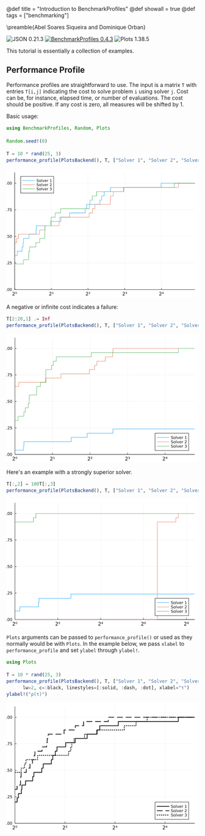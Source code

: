 @def title = "Introduction to BenchmarkProfiles"
@def showall = true
@def tags = ["benchmarking"]

\preamble{Abel Soares Siqueira and Dominique Orban}


![JSON 0.21.3](https://img.shields.io/badge/JSON-0.21.3-000?style=flat-square&labelColor=fff)
[![BenchmarkProfiles 0.4.3](https://img.shields.io/badge/BenchmarkProfiles-0.4.3-006400?style=flat-square&labelColor=389826)](https://juliasmoothoptimizers.github.io/BenchmarkProfiles.jl/stable/)
![Plots 1.38.5](https://img.shields.io/badge/Plots-1.38.5-000?style=flat-square&labelColor=fff)



This tutorial is essentially a collection of examples.

## Performance Profile

Performance profiles are straightforward to use. The input is a matrix `T` with entries `T[i,j]` indicating the cost to solve problem `i` using solver `j`. Cost can be, for instance, elapsed time, or number of evaluations. The cost should be positive. If any cost is zero, all measures will be shifted by 1.

Basic usage:

```julia
using BenchmarkProfiles, Random, Plots

Random.seed!(0)

T = 10 * rand(25, 3)
performance_profile(PlotsBackend(), T, ["Solver 1", "Solver 2", "Solver 3"])
```

![](figures/index_1_1.png)



A negative or infinite cost indicates a failure:

```julia
T[2:20,1] .= Inf
performance_profile(PlotsBackend(), T, ["Solver 1", "Solver 2", "Solver 3"])
```

![](figures/index_2_1.png)



Here's an example with a strongly superior solver.

```julia
T[:,2] = 100T[:,3]
performance_profile(PlotsBackend(), T, ["Solver 1", "Solver 2", "Solver 3"])
```

![](figures/index_3_1.png)



`Plots` arguments can be passed to `performance_profile()` or used as they normally would be with `Plots`.
In the example below, we pass `xlabel` to `performance_profile` and set `ylabel` through `ylabel!`.

```julia
using Plots

T = 10 * rand(25, 3)
performance_profile(PlotsBackend(), T, ["Solver 1", "Solver 2", "Solver 3"],
      lw=2, c=:black, linestyles=[:solid, :dash, :dot], xlabel="τ")
ylabel!("ρ(τ)")
```

![](figures/index_4_1.png)
